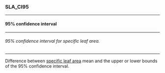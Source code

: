 ### SLA_CI95



------
#### 95% confidence interval



------
###### 95% confidence interval for specific leaf area.



------
Difference between [specific leaf area](./SLA.md) mean and the upper or lower bounds of the 95% confidence interval.